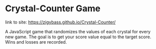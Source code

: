 # Crystal-Counter Game

link to site: https://zigybass.github.io/Crystal-Counter/

A JavaScript game that randomizes the values of each crystal for every new game. The goal is to get your score value equal to the target score. Wins and losses are recorded. 
